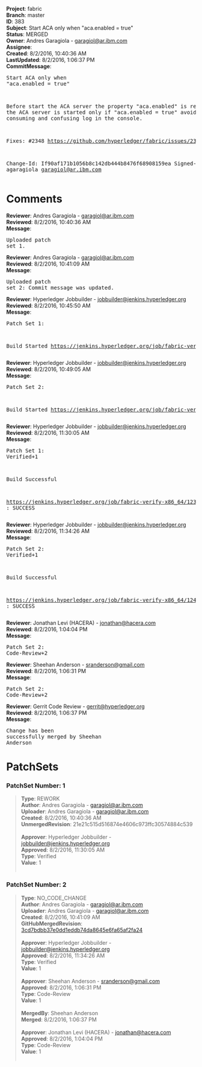 <strong>Project</strong>: fabric<br><strong>Branch</strong>: master<br><strong>ID</strong>: 383<br><strong>Subject</strong>: Start ACA only when "aca.enabled = true"<br><strong>Status</strong>: MERGED<br><strong>Owner</strong>: Andres Garagiola - garagiol@ar.ibm.com<br><strong>Assignee</strong>:<br><strong>Created</strong>: 8/2/2016, 10:40:36 AM<br><strong>LastUpdated</strong>: 8/2/2016, 1:06:37 PM<br><strong>CommitMessage</strong>:<br><pre>Start ACA only when "aca.enabled = true"

Before start the ACA server the property  "aca.enabled" is read and
the ACA server is started only if "aca.enabled = true" avoiding
resource consuming and confusing log in the console.

Fixes: #2348
https://github.com/hyperledger/fabric/issues/2348

Change-Id: If90af171b1056b8c142db444b8476f68908159ea
Signed-off-by: agaragiola <garagiol@ar.ibm.com>
</pre><h1>Comments</h1><strong>Reviewer</strong>: Andres Garagiola - garagiol@ar.ibm.com<br><strong>Reviewed</strong>: 8/2/2016, 10:40:36 AM<br><strong>Message</strong>: <pre>Uploaded patch set 1.</pre><strong>Reviewer</strong>: Andres Garagiola - garagiol@ar.ibm.com<br><strong>Reviewed</strong>: 8/2/2016, 10:41:09 AM<br><strong>Message</strong>: <pre>Uploaded patch set 2: Commit message was updated.</pre><strong>Reviewer</strong>: Hyperledger Jobbuilder - jobbuilder@jenkins.hyperledger.org<br><strong>Reviewed</strong>: 8/2/2016, 10:45:50 AM<br><strong>Message</strong>: <pre>Patch Set 1:

Build Started https://jenkins.hyperledger.org/job/fabric-verify-x86_64/123/</pre><strong>Reviewer</strong>: Hyperledger Jobbuilder - jobbuilder@jenkins.hyperledger.org<br><strong>Reviewed</strong>: 8/2/2016, 10:49:05 AM<br><strong>Message</strong>: <pre>Patch Set 2:

Build Started https://jenkins.hyperledger.org/job/fabric-verify-x86_64/124/</pre><strong>Reviewer</strong>: Hyperledger Jobbuilder - jobbuilder@jenkins.hyperledger.org<br><strong>Reviewed</strong>: 8/2/2016, 11:30:05 AM<br><strong>Message</strong>: <pre>Patch Set 1: Verified+1

Build Successful 

https://jenkins.hyperledger.org/job/fabric-verify-x86_64/123/ : SUCCESS</pre><strong>Reviewer</strong>: Hyperledger Jobbuilder - jobbuilder@jenkins.hyperledger.org<br><strong>Reviewed</strong>: 8/2/2016, 11:34:26 AM<br><strong>Message</strong>: <pre>Patch Set 2: Verified+1

Build Successful 

https://jenkins.hyperledger.org/job/fabric-verify-x86_64/124/ : SUCCESS</pre><strong>Reviewer</strong>: Jonathan Levi (HACERA) - jonathan@hacera.com<br><strong>Reviewed</strong>: 8/2/2016, 1:04:04 PM<br><strong>Message</strong>: <pre>Patch Set 2: Code-Review+2</pre><strong>Reviewer</strong>: Sheehan Anderson - sranderson@gmail.com<br><strong>Reviewed</strong>: 8/2/2016, 1:06:31 PM<br><strong>Message</strong>: <pre>Patch Set 2: Code-Review+2</pre><strong>Reviewer</strong>: Gerrit Code Review - gerrit@hyperledger.org<br><strong>Reviewed</strong>: 8/2/2016, 1:06:37 PM<br><strong>Message</strong>: <pre>Change has been successfully merged by Sheehan Anderson</pre><h1>PatchSets</h1><h3>PatchSet Number: 1</h3><blockquote><strong>Type</strong>: REWORK<br><strong>Author</strong>: Andres Garagiola - garagiol@ar.ibm.com<br><strong>Uploader</strong>: Andres Garagiola - garagiol@ar.ibm.com<br><strong>Created</strong>: 8/2/2016, 10:40:36 AM<br><strong>UnmergedRevision</strong>: 21e21c515d516874e4606c973ffc30574884c539<br><br><strong>Approver</strong>: Hyperledger Jobbuilder - jobbuilder@jenkins.hyperledger.org<br><strong>Approved</strong>: 8/2/2016, 11:30:05 AM<br><strong>Type</strong>: Verified<br><strong>Value</strong>: 1<br><br></blockquote><h3>PatchSet Number: 2</h3><blockquote><strong>Type</strong>: NO_CODE_CHANGE<br><strong>Author</strong>: Andres Garagiola - garagiol@ar.ibm.com<br><strong>Uploader</strong>: Andres Garagiola - garagiol@ar.ibm.com<br><strong>Created</strong>: 8/2/2016, 10:41:09 AM<br><strong>GitHubMergedRevision</strong>: [3cd7bdbb37e0dd1eddb74da8645e6fa65af2fa24](https://github.com/hyperledger/fabric/commit/3cd7bdbb37e0dd1eddb74da8645e6fa65af2fa24)<br><br><strong>Approver</strong>: Hyperledger Jobbuilder - jobbuilder@jenkins.hyperledger.org<br><strong>Approved</strong>: 8/2/2016, 11:34:26 AM<br><strong>Type</strong>: Verified<br><strong>Value</strong>: 1<br><br><strong>Approver</strong>: Sheehan Anderson - sranderson@gmail.com<br><strong>Approved</strong>: 8/2/2016, 1:06:31 PM<br><strong>Type</strong>: Code-Review<br><strong>Value</strong>: 1<br><br><strong>MergedBy</strong>: Sheehan Anderson<br><strong>Merged</strong>: 8/2/2016, 1:06:37 PM<br><br><strong>Approver</strong>: Jonathan Levi (HACERA) - jonathan@hacera.com<br><strong>Approved</strong>: 8/2/2016, 1:04:04 PM<br><strong>Type</strong>: Code-Review<br><strong>Value</strong>: 1<br><br></blockquote>